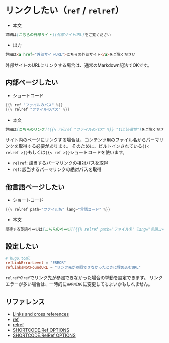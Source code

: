 # リンクしたい（`ref` / `relref`）

- 本文

```markdown
詳細は[こちらの外部サイト](外部サイトURL)をご覧ください
```

- 出力

```html
詳細は<a href="外部サイトURL">こちらの外部サイト</a>をご覧ください
```

外部サイトのURLにリンクする場合は、通常のMarkdown記法でOKです。

## 内部ページしたい

- ショートコード

```go
{{% ref "ファイルのパス" %}}
{{% relref "ファイルのパス" %}}
```

- 本文

```markdown
詳細は[こちらのリンク]({{% relref "ファイルのパス" %}} "title属性")をご覧ください
```

サイト内のページにリンクする場合は、コンテンツ用のファイル名からパーマリンクを取得する必要があります。
そのために、ビルトインされている`{{< relref >}}`もしくは`{{< ref >}}`ショートコードを使います。

- `relref`: 該当するパーマリンクの相対パスを取得
- `ref`: 該当するパーマリンクの絶対パスを取得

## 他言語ページしたい

- ショートコード

```go
{{% relref path="ファイル名" lang="言語コード" %}}
```

- 本文

```markdown
関連する英語ページは[こちらのページ]({{% relref path="ファイル名" lang="言語コード" %}} "英語ページのタイトル")です。
```

## 設定したい

```toml
# hugo.toml
refLinkErrorLevel = "ERROR"
refLinksNotFoundURL = "リンク先が参照できなかったときに埋め込むURL"
```

`relref`や`ref`でリンク先が参照できなかった場合の挙動を設定できます。
リンクエラーが多い場合は、一時的に`WARNING`に変更してもよいかもしれません。

## リファレンス

- [Links and cross references](https://gohugo.io/content-management/cross-references/)
- [ref](https://gohugo.io/content-management/shortcodes/#ref)
- [relref](https://gohugo.io/content-management/shortcodes/#relref)
- [SHORTCODE.Ref OPTIONS](https://gohugo.io/methods/shortcode/ref/)
- [SHORTCODE.RelRef OPTIONS](https://gohugo.io/methods/shortcode/relref/)
